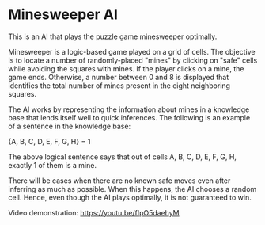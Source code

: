 # Minesweeper AI

This is an AI that plays the puzzle game minesweeper optimally.

Minesweeper is a logic-based game played on a grid of cells. The objective is to locate a number of randomly-placed "mines" by clicking on "safe" cells while avoiding the squares with mines. If the player clicks on a mine, the game ends. Otherwise, a number between 0 and 8 is displayed that identifies the total number of mines present in the eight neighboring squares. 

The AI works by representing the information about mines in a knowledge base that lends itself well to quick inferences. The following is an example of a sentence in the knowledge base:

{A, B, C, D, E, F, G, H} = 1

The above logical sentence says that out of cells A, B, C, D, E, F, G, H, exactly 1 of them is a mine.

There will be cases when there are no known safe moves even after inferring as much as possible. When this happens, the AI chooses a random cell. Hence, even though the AI plays optimally, it is not guaranteed to win.

Video demonstration: https://youtu.be/fIpO5daehyM
